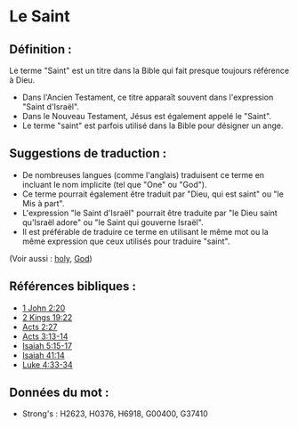 # Le Saint

## Définition :

Le terme "Saint" est un titre dans la Bible qui fait presque toujours référence à Dieu.

* Dans l'Ancien Testament, ce titre apparaît souvent dans l'expression "Saint d'Israël".
* Dans le Nouveau Testament, Jésus est également appelé le "Saint".
* Le terme "saint" est parfois utilisé dans la Bible pour désigner un ange.

## Suggestions de traduction :

* De nombreuses langues (comme l'anglais) traduisent ce terme en incluant le nom implicite (tel que "One" ou "God").
* Ce terme pourrait également être traduit par "Dieu, qui est saint" ou "le Mis à part".
* L'expression "le Saint d'Israël" pourrait être traduite par "le Dieu saint qu'Israël adore" ou "le Saint qui gouverne Israël".
* Il est préférable de traduire ce terme en utilisant le même mot ou la même expression que ceux utilisés pour traduire "saint".

(Voir aussi : [holy](../kt/holy.md), [God](../kt/god.md))

## Références bibliques :

* [1 John 2:20](rc://en/tn/help/1jn/02/20)
* [2 Kings 19:22](rc://en/tn/help/2ki/19/22)
* [Acts 2:27](rc://en/tn/help/act/02/27)
* [Acts 3:13-14](rc://en/tn/help/act/03/13)
* [Isaiah 5:15-17](rc://en/tn/help/isa/05/15)
* [Isaiah 41:14](rc://en/tn/help/isa/41/14)
* [Luke 4:33-34](rc://en/tn/help/luk/04/33)

## Données du mot :

* Strong's : H2623, H0376, H6918, G00400, G37410

